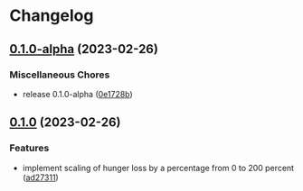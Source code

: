 # Changelog

## [0.1.0-alpha](https://github.com/TeamIH/improvedhunger/compare/v0.1.0...v0.1.0-alpha) (2023-02-26)


### Miscellaneous Chores

* release 0.1.0-alpha ([0e1728b](https://github.com/TeamIH/improvedhunger/commit/0e1728bb48eb60e4fd2c9f1d8e9a32ff219ea7e1))

## [0.1.0](https://github.com/TeamIH/improvedhunger/compare/v0.0.0...v0.1.0) (2023-02-26)


### Features

* implement scaling of hunger loss by a percentage from 0 to 200 percent ([ad27311](https://github.com/TeamIH/improvedhunger/commit/ad27311f86ec386e5adec0c8f9d516e51b081459))
